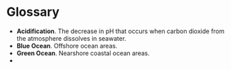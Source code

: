 # Glossary

- **Acidification**. The decrease in pH that occurs when carbon dioxide from the atmosphere dissolves in seawater.
- **Blue Ocean**. Offshore ocean areas.
- **Green Ocean**. Nearshore coastal ocean areas.
- 